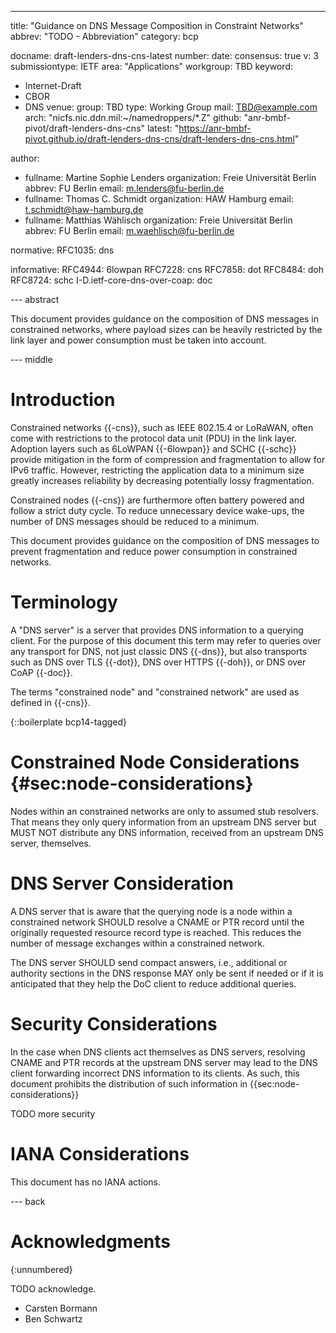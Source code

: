---
title: "Guidance on DNS Message Composition in Constraint Networks"
abbrev: "TODO - Abbreviation"
category: bcp

docname: draft-lenders-dns-cns-latest
number:
date:
consensus: true
v: 3
submissiontype: IETF
area: "Applications"
workgroup: TBD
keyword:
 - Internet-Draft
 - CBOR
 - DNS
venue:
  group: TBD
  type: Working Group
  mail: TBD@example.com
  arch: "nicfs.nic.ddn.mil:~/namedroppers/*.Z"
  github: "anr-bmbf-pivot/draft-lenders-dns-cns"
  latest: "https://anr-bmbf-pivot.github.io/draft-lenders-dns-cns/draft-lenders-dns-cns.html"

author:
 -  fullname: Martine Sophie Lenders
    organization: Freie Universität Berlin
    abbrev: FU Berlin
    email: m.lenders@fu-berlin.de
 -  fullname: Thomas C. Schmidt
    organization: HAW Hamburg
    email: t.schmidt@haw-hamburg.de
 -  fullname: Matthias Wählisch
    organization: Freie Universität Berlin
    abbrev: FU Berlin
    email: m.waehlisch@fu-berlin.de

normative:
  RFC1035: dns

informative:
  RFC4944: 6lowpan
  RFC7228: cns
  RFC7858: dot
  RFC8484: doh
  RFC8724: schc
  I-D.ietf-core-dns-over-coap: doc

--- abstract

This document provides guidance on the composition of DNS messages in constrained
networks, where payload sizes can be heavily restricted by the link layer and power consumption must
be taken into account.

--- middle

# Introduction

Constrained networks {{-cns}}, such as IEEE 802.15.4 or LoRaWAN, often come with restrictions
to the protocol data unit (PDU) in the link layer.
Adoption layers such as 6LoWPAN {{-6lowpan}} and SCHC {{-schc}} provide mitigation in the form of
compression and fragmentation to allow for IPv6 traffic.
However, restricting the application data to a minimum size greatly increases reliability by
decreasing potentially lossy fragmentation.

Constrained nodes {{-cns}} are furthermore often battery powered and follow a strict duty cycle.
To reduce unnecessary device wake-ups, the number of DNS messages should be reduced to a minimum.

This document provides guidance on the composition of DNS messages to prevent fragmentation and
reduce power consumption in constrained networks.


# Terminology

A "DNS server" is a server that provides DNS information to a querying client.
For the purpose of this document this term may refer to queries over any transport for DNS, not just
classic DNS {{-dns}}, but also transports such as DNS over TLS {{-dot}}, DNS over HTTPS {{-doh}}, or
DNS over CoAP {{-doc}}.

The terms "constrained node" and "constrained network" are used as defined in {{-cns}}.

{::boilerplate bcp14-tagged}

# Constrained Node Considerations {#sec:node-considerations}

Nodes within an constrained networks are only to assumed stub resolvers.
That means they only query information from an upstream DNS server but MUST NOT distribute any DNS
information, received from an upstream DNS server, themselves.

# DNS Server Consideration

A DNS server that is aware that the querying node is a node within a constrained network SHOULD
resolve a CNAME or PTR record until the originally requested resource record type is reached.
This reduces the number of message exchanges within a constrained network.

The DNS server SHOULD send compact answers, i.e., additional or authority sections in the DNS
response MAY only be sent if needed or if it is anticipated that they help the DoC client to
reduce additional queries.


# Security Considerations

In the case when DNS clients act themselves as DNS servers, resolving CNAME and PTR records at the
upstream DNS server may lead to the DNS client forwarding incorrect DNS information to its clients.
As such, this document prohibits the distribution of such information in {{sec:node-considerations}}

TODO more security


# IANA Considerations

This document has no IANA actions.


--- back

# Acknowledgments
{:unnumbered}

TODO acknowledge.

- Carsten Bormann
- Ben Schwartz
